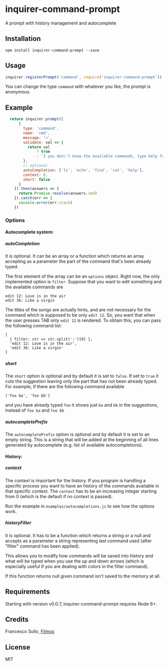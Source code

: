 # inquirer-command-prompt
A prompt with history management and autocomplete

## Installation

```
npm install inquirer-command-prompt --save
```

## Usage

```javascript
inquirer.registerPrompt('command', require('inquirer-command-prompt'))
```
You can change the type `command` with whatever you like, the prompt is anonymous.

## Example


```javascript
  return inquirer.prompt([
      {
        type: 'command',
        name: 'cmd',
        message: '>',
        validate: val => {
          return val
              ? true
              : 'I you don\'t know the available commands, type help for help'
        },
        // optional
        autoCompletion: ['ls', 'echo', 'find', 'cat', 'help'],
        context: 0,
        short: false
      }
    ]).then(answers => {
      return Promise.resolve(answers.cmd)
    }).catch(err => {
      console.error(err.stack)
    })
```


### Options

#### Autocomplete system:

##### autoCompletion

It is optional. It can be an array or a function which returns an array accepting as a parameter the part of the command that's been already typed.

The first element of the array can be an `options` object. Right now, the only implemented option is `filter`. Suppose that you want to edit something and the available commands are
```
edit 12: Love is in the air
edit 36: Like a virgin
```
The titles of the songs are actually hints, and are not necessary for the command which is supposed to be only `edit 12`. So, you want that when the user presses TAB only `edit 12` is rendered. To obtain this, you can pass the following command list:
```
[
  { filter: str => str.split(':')[0] },
  'edit 12: Love is in the air',
  'edit 36: Like a virgin'
]
```

##### short

The `short` option is optional and by default it is set to `false`. If set to `true` it cuts the suggestion leaving only the part that has not been already typed. For example, if there are the following command available

```
['foo ba', 'foo bb']
```

and you have already typed `foo` it shows just `ba` and `bb` in the suggestions, instead of `foo ba` and `foo bb`

##### autocompletePrefix

The `autocompletePrefix` option is optional and by default it is set to an empty string. This is a string that will be added at the beginning of all lines generated by autocomplete (e.g. list of available autocompletions).

#### History:

##### context

The context is important for the history. If you program is handling a specific process you want to have an history of the commands available in that specific context. The `context` has to be an increasing integer starting from 0 (which is the default if no context is passed).

Run the example in `examples/autocompletions.js` to see how the options work.

##### historyFilter

It is optional. It has to be a function which returns a string or a null and accepts as a parameter a string representing last command used (after "filter" command has been applied).

This allows you to modify how commands will be saved into history and what will be typed when you use the up and down arrows (which is especially useful if you are dealing with colors in the filter command).

If this function returns null given command isn't saved to the memory at all.

## Requirements

Starting with version v0.0.7, inquirer-command-prompt requires Node 6+.

## Credits
Francesco Sullo, [Filmos](http://filmos.net/)

## License
MIT
